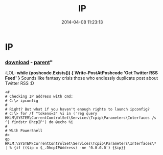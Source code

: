 ﻿---
pid:            5063
parent:         5062
children:       
poster:         greg zakharov
title:          IP
date:           2014-04-08 11:23:13
format:         posh
---

# IP

### [download](5063.ps1) - [parent](5062.md)"

:LOL:
**while (poshcode.Exists()) {**
**Write-PostAtPoshcode 'Get Twitter RSS Feed'**
**}**
Sounds like fantasy crisis those who endlessly duplicate post about Twitter RSS :D

```posh
<#
# Checking IP address with cmd:
# C:\> ipconfig
#
# Right? But what if you haven't enough rights to launch ipconfig?
# C:\> for /f "tokens=3" %i in ('reg query HKLM\SYSTEM\CurrentControlSet\Services\Tcpip\Parameters\Interfaces /s ^| findstr DhcpIP') do @echo %i
#
# With PowerShell
#>
gp HKLM:\SYSTEM\CurrentControlSet\Services\Tcpip\Parameters\Interfaces\* | % {if (($ip = $_.DhcpIPAddress) -ne '0.0.0.0') {$ip}}
```

